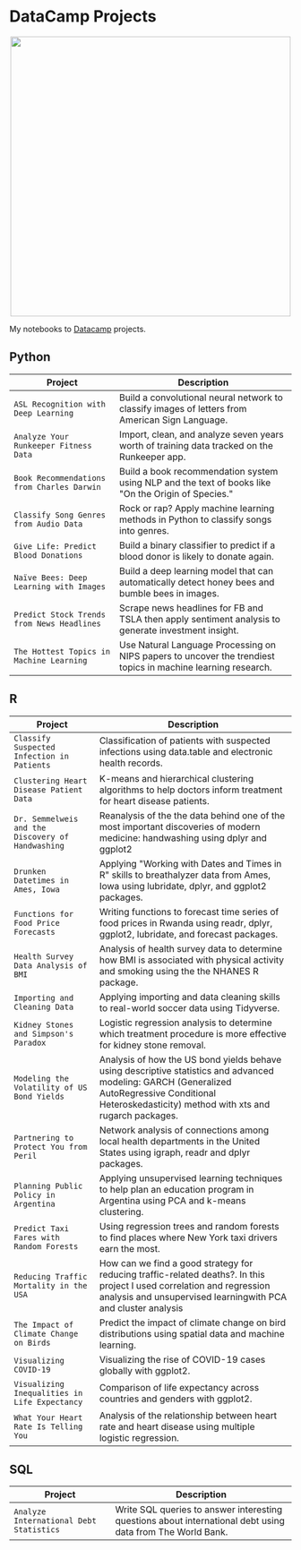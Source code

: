 # DataCamp Projects

<p align="center"> 
<img src="https://cdn.datacamp.com/main-app/assets/brand/logos/DataCamp_Horizontal_RGB-d196011f63ebda76dc5c9772425cf9541b8639af842d5e5476ef10f2460ed1e4.png" width="500">
</p>

My notebooks to [Datacamp](https://www.datacamp.com/profile/sandraokala) projects.

## Python
| Project | Description |
| --- | --- |
| `ASL Recognition with Deep Learning` | Build a convolutional neural network to classify images of letters from American Sign Language. |
| `Analyze Your Runkeeper Fitness Data` | Import, clean, and analyze seven years worth of training data tracked on the Runkeeper app. |
| `Book Recommendations from Charles Darwin` | Build a book recommendation system using NLP and the text of books like "On the Origin of Species." |
| `Classify Song Genres from Audio Data` | Rock or rap? Apply machine learning methods in Python to classify songs into genres. |
| `Give Life: Predict Blood Donations` | Build a binary classifier to predict if a blood donor is likely to donate again. |
| `Naïve Bees: Deep Learning with Images` | Build a deep learning model that can automatically detect honey bees and bumble bees in images. |
| `Predict Stock Trends from News Headlines` | Scrape news headlines for FB and TSLA then apply sentiment analysis to generate investment insight. |
| `The Hottest Topics in Machine Learning` | Use Natural Language Processing on NIPS papers to uncover the trendiest topics in machine learning research. |

## R
| Project | Description |
| --- | --- |
| `Classify Suspected Infection in Patients` | Classification of patients with suspected infections using data.table and electronic health records. |
| `Clustering Heart Disease Patient Data` | K-means and hierarchical clustering algorithms to help doctors inform treatment for heart disease patients.|
| `Dr. Semmelweis and the Discovery of Handwashing` | Reanalysis of the the data behind one of the most important discoveries of modern medicine: handwashing using dplyr and ggplot2|
| `Drunken Datetimes in Ames, Iowa` | Applying "Working with Dates and Times in R" skills to breathalyzer data from Ames, Iowa using lubridate, dplyr, and ggplot2 packages. |
| `Functions for Food Price Forecasts` | Writing functions to forecast time series of food prices in Rwanda using readr, dplyr, ggplot2, lubridate, and forecast packages. |
| `Health Survey Data Analysis of BMI` | Analysis of health survey data to determine how BMI is associated with physical activity and smoking using the the NHANES R package. |
| `Importing and Cleaning Data` | Applying importing and data cleaning skills to real-world soccer data using Tidyverse. |
| `Kidney Stones and Simpson's Paradox` | Logistic regression analysis to determine which treatment procedure is more effective for kidney stone removal. |
| `Modeling the Volatility of US Bond Yields` | Analysis of how the US bond yields behave using descriptive statistics and advanced modeling: GARCH (Generalized AutoRegressive Conditional Heteroskedasticity) method with xts and rugarch packages.|
| `Partnering to Protect You from Peril` | Network analysis of connections among local health departments in the United States using igraph, readr and dplyr packages. |
| `Planning Public Policy in Argentina` | Applying unsupervised learning techniques to help plan an education program in Argentina using PCA and k-means clustering. |
| `Predict Taxi Fares with Random Forests` | Using regression trees and random forests to find places where New York taxi drivers earn the most.|
| `Reducing Traffic Mortality in the USA` | How can we find a good strategy for reducing traffic-related deaths?. In this project I used correlation and regression analysis and unsupervised learningwith PCA and cluster analysis |
| `The Impact of Climate Change on Birds` | Predict the impact of climate change on bird distributions using spatial data and machine learning. |
| `Visualizing COVID-19` | Visualizing the rise of COVID-19 cases globally with ggplot2. |
| `Visualizing Inequalities in Life Expectancy` | Comparison of life expectancy across countries and genders with ggplot2. |
| `What Your Heart Rate Is Telling You` | Analysis of the relationship between heart rate and heart disease using multiple logistic regression. |

## SQL
| Project | Description |
| --- | --- |
| `Analyze International Debt Statistics` | Write SQL queries to answer interesting questions about international debt using data from The World Bank. 


